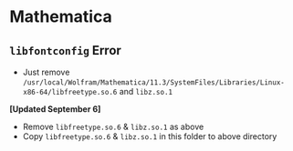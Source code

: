 # Mathematica

## `libfontconfig` Error

* Just remove `/usr/local/Wolfram/Mathematica/11.3/SystemFiles/Libraries/Linux-x86-64/libfreetype.so.6` and `libz.so.1`

**[Updated September 6]**

* Remove `libfreetype.so.6` & `libz.so.1` as above
* Copy `libfreetype.so.6` & `libz.so.1` in this folder to above directory

